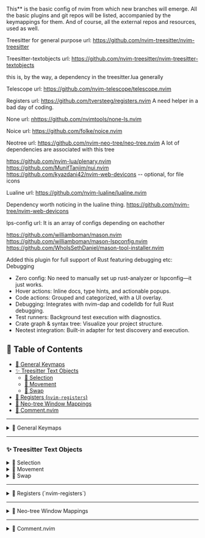 This** is the basic config of nvim from which new branches will emerge.
All the basic plugins and git repos will be listed, accompanied by the keymappings for them.
And of course, all the external repos and resources, used as well.

Treesitter for general purpose url:
<https://github.com/nvim-treesitter/nvim-treesitter>

Treesitter-textobjects url:
<https://github.com/nvim-treesitter/nvim-treesitter-textobjects>

this is, by the way, a dependency in the treesitter.lua generally

Telescope url:
<https://github.com/nvim-telescope/telescope.nvim>

Registers url:
<https://github.com/tversteeg/registers.nvim>
A need helper in a bad day of coding.

None url:
<nhttps://github.com/nvimtools/none-ls.nvim>

Noice url:
<https://github.com/folke/noice.nvim>

Neotree url:
<https://github.com/nvim-neo-tree/neo-tree.nvim>
A lot of dependencies are associated with this tree

<https://github.com/nvim-lua/plenary.nvim>
<https://github.com/MunifTanjim/nui.nvim>
<https://github.com/kyazdani42/nvim-web-devicons> -- optional, for file icons

Lualine url:
<https://github.com/nvim-lualine/lualine.nvim>

 Dependency worth noticing in the lualine thing.
<https://github.com/nvim-tree/nvim-web-devicons>

lps-config url: It is an array of configs depending on eachother

<https://github.com/williamboman/mason.nvim>
<https://github.com/williamboman/mason-lspconfig.nvim>
<https://github.com/WhoIsSethDaniel/mason-tool-installer.nvim>

Added this plugin for full support of Rust featuring debugging etc:
 Debugging

* Zero config: No need to manually set up rust-analyzer or lspconfig—it just works.
* Hover actions: Inline docs, type hints, and actionable popups.
* Code actions: Grouped and categorized, with a UI overlay.
* Debugging: Integrates with nvim-dap and codelldb for full Rust debugging.
* Test runners: Background test execution with diagnostics.
* Crate graph & syntax tree: Visualize your project structure.
* Neotest integration: Built-in adapter for test discovery and execution.

## 🔗 Table of Contents

* [🧠 General Keymaps](#general-keymaps)
* [✨ Treesitter Text Objects](#treesitter-text-objects)
  * [🔹 Selection](#selection)
  * [🔹 Movement](#movement)
  * [🔹 Swap](#swap)
* [📝 Registers (`nvim-registers`)](#registers-nvim-registers)
* [🌲 Neo-tree Window Mappings](#neo-tree-window-mappings)
* [💬 Comment.nvim](#commentnvim)

---

<details>
<summary id="general-keymaps">🧠 General Keymaps</summary>

| Shortcut     | Mode   | Description                |
|--------------|--------|----------------------------|
| `<leader>u`  | Normal | Toggle Undotree            |
| `<leader>ff` | Normal | Find files via Telescope   |
| `<leader>fg` | Normal | Live grep via Telescope    |
| `<leader>fb` | Normal | Switch Telescope buffers   |
| `<leader>fh` | Normal | Open help tags in Telescope|

</details>

---

### ✨ Treesitter Text Objects

<details>
<summary id="selection">🔹 Selection</summary>

| Shortcut | Mode   | Description            |
|----------|--------|------------------------|
| `af`     | Visual | Select around function |
| `if`     | Visual | Select inner function  |
| `ac`     | Visual | Select around class    |
| `ic`     | Visual | Select inner class     |
| `ap`     | Visual | Select around param    |
| `ip`     | Visual | Select inner param     |

</details>

<details>
<summary id="movement">🔹 Movement</summary>

| Shortcut | Mode   | Description             |
|----------|--------|-------------------------|
| `]m`     | Normal | Next function start     |
| `]]`     | Normal | Next class start        |
| `[m`     | Normal | Previous function start |
| `[[`     | Normal | Previous class start    |

</details>

<details>
<summary id="swap">🔹 Swap</summary>

| Shortcut    | Mode   | Description                         |
|-------------|--------|-------------------------------------|
| `<leader>a` | Normal | Swap with next parameter (inner)    |
| `<leader>A` | Normal | Swap with previous parameter (inner)|

</details>

---

<details>
<summary id="registers-nvim-registers">📝 Registers (`nvim-registers`)</summary>

| Shortcut  | Mode         | Description             |
|-----------|--------------|-------------------------|
| `"`       | Normal/Visual| Open registers window   |
| `<C-R>`   | Insert       | Insert from register    |

</details>

---

<details>
<summary id="neo-tree-window-mappings">🌲 Neo-tree Window Mappings</summary>

| Shortcut | Mode   | Description   |
|----------|--------|---------------|
| `<CR>`   | Normal | Open node     |
| `l`      | Normal | Open node     |
| `h`      | Normal | Close node    |
| `r`      | Normal | Rename        |
| `d`      | Normal | Delete        |
| `n`      | Normal | Create        |
| `c`      | Normal | Copy          |
| `x`      | Normal | Cut           |
| `p`      | Normal | Paste         |

</details>

---

<details>
<summary id="commentnvim">💬 Comment.nvim</summary>

| Shortcut | Mode          | Description          |
|----------|---------------|----------------------|
| `gcc`    | Normal        | Toggle line comment  |
| `gbc`    | Normal        | Toggle block comment |
| `gc`     | Visual/Normal | Comment line(s)      |
| `gb`     | Visual/Normal | Comment block(s)     |

</details>
